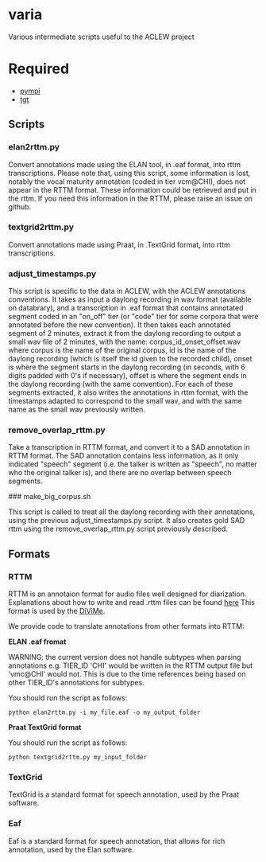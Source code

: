 # varia
Various intermediate scripts useful to the ACLEW project

# Required

* [pympi](https://github.com/dopefishh/pympi) 
* [tgt](https://github.com/hbuschme/TextGridTools/)

## Scripts

### elan2rttm.py

Convert annotations made using the ELAN tool, in .eaf format, into rttm transcriptions. Please note that, using this script, some information is lost, notably
the vocal maturity annotation (coded in tier vcm@CHI), does not appear in the RTTM format. These information could be retrieved and put in the rttm. If you need this information in the RTTM, please raise an issue on github.

### textgrid2rttm.py

Convert annotations made using Praat, in .TextGrid format, into rttm transcriptions.

### adjust_timestamps.py

This script is specific to the data in ACLEW, with the ACLEW annotations conventions. It takes as input a daylong recording in wav format (available on databrary), and a transcription in .eaf format that contains annotated segment coded in an "on_off" tier (or "code" tier for some corpora that were annotated before the new convention).
It then takes each annotated segment of 2 minutes, extract it from the daylong recording to output a small wav file of 2 minutes, with the name: 
corpus_id_onset_offset.wav
where corpus is the name of the original corpus, id is the name of the daylong recording (which is itself the id given to the recorded child), onset is where the segment starts in the daylong recording (in seconds, with 6 digits padded with 0's if necessary), offset is where the segment ends in the daylong recording (with the same convention).
For each of these segments extracted, it also writes the annotations in rttm format, with the timestamps adapted to correspond to the small wav, and with the same name as the small wav previously written.

### remove_overlap_rttm.py

Take a transcription in RTTM format, and convert it to a SAD annotation in RTTM format. The SAD annotation contains less information, as it only indicated "speech" segment (i.e. the talker is written as "speech", no matter who the original talker is), and there are no overlap between speech segments.

### make_big_corpus.sh 

This script is called to treat all the daylong recording with their annotations, using the previous adjust_timestamps.py script. It also creates gold SAD rttm using the remove_overlap_rttm.py script previously described. 

## Formats

### RTTM

RTTM is an annotaion format for audio files well designed for diarization. Explanations about how to write and read .rttm files can be found [here](https://catalog.ldc.upenn.edu/docs/LDC2004T12/RTTM-format-v13.pdf)
This format is used by the [DiViMe](https://github.com/srvk/DiViMe).

We provide code to translate annotations from other formats into RTTM:

**ELAN .eaf fromat**

WARNING: the current version does not handle subtypes when parsing annotations e.g. TIER\_ID 'CHI' would be written in the RTTM output file but 'vmc@CHI' would not. This is due to the time references being based on other TIER\_ID's annotations for subtypes. 

You should run the script as follows:

```
python elan2rttm.py -i my_file.eaf -o my_output_folder
```

**Praat TextGrid format**

You should run the script as follows:

```
python textgrid2rttm.py my_input_folder
```
### TextGrid

TextGrid is a standard format for speech annotation, used by the Praat software.

### Eaf

Eaf is a standard format for speech annotation, that allows for rich annotation, used by the Elan software.
